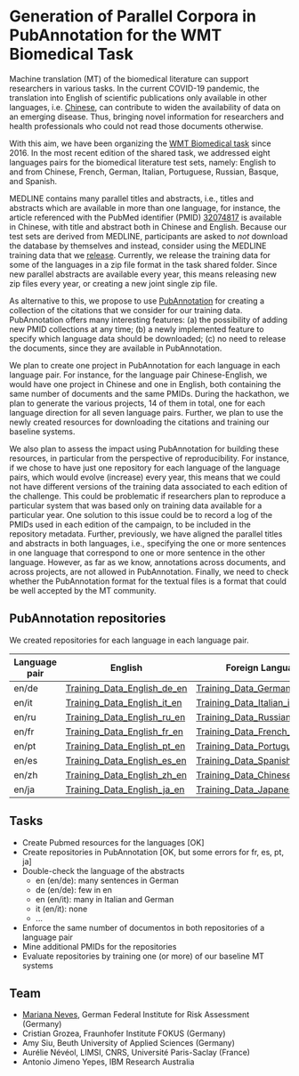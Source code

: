 
# Generation of Parallel Corpora in PubAnnotation for the WMT Biomedical Task

Machine translation (MT) of the biomedical literature can support researchers in various tasks. In the current COVID-19 pandemic, the translation into English of scientific publications only available in other languages, i.e. [Chinese](https://www.thelancet.com/journals/lancet/article/PIIS0140-6736(20)30375-5/fulltext), can contribute to widen the availability of data on an emerging disease.
Thus, bringing novel information for researchers and health professionals who could not read those documents otherwise.

With this aim, we have been organizing the [WMT Biomedical task](http://www.statmt.org/wmt20/biomedical-translation-task.html) since 2016. 
In the most recent edition of the shared task, we addressed eight languages pairs for 
the biomedical literature test sets, namely: English to and from Chinese, French, German, Italian, Portuguese, Russian, Basque, and Spanish.

MEDLINE contains many parallel titles and abstracts, i.e., titles and abstracts which are available in more than one language, for instance, the article referenced with the PubMed identifier (PMID) [32074817](https://pubmed.ncbi.nlm.nih.gov/32074817/) is available in Chinese, with title and abstract both in Chinese and English.
Because our test sets are derived from MEDLINE, participants are asked to *not* download the database by themselves and instead, consider using the MEDLINE training data that we [release](https://github.com/biomedical-translation-corpora/corpora). Currently, we release the training data for some of the languages in a zip file format in the task shared folder. 
Since new parallel abstracts are available every year, this means releasing new zip files every year, or creating a new joint single zip file.

As alternative to this, we propose to use [PubAnnotation](http://www.pubannotation.org/) for creating a collection of the citations that we consider for our training data.
PubAnnotation offers many interesting features:
(a) the possibility of adding new PMID collections at any time;
(b) a newly implemented feature to specify which language data should be downloaded;
(c) no need to release the documents, since they are available in PubAnnotation.

We plan to create one project in PubAnnotation for each language in each language pair.
For instance, for the language pair Chinese-English, we would have one project in Chinese and one in English, both containing the same number of documents and the same PMIDs. 
During the hackathon, we plan to generate the various projects, 14 of them in total, one for each language direction for all seven language pairs. 
Further, we plan to use the newly created resources for downloading the citations and training our baseline systems.

We also plan to assess the impact using PubAnnotation for building these resources, in particular from the perspective of reproducibility. 
For instance, if we chose to have just one repository for each language of the language pairs, which would evolve (increase) every year, this means that we could not have different versions of the training data associated to each edition of the challenge.
This could be problematic if researchers plan to reproduce a particular system that was based only on training data available for a particular year. One solution to this issue could be to record a log of the PMIDs used in each edition of the campaign, to be included in the repository metadata. 
Further, previously, we have aligned the parallel titles and abstracts in both languages, i.e., specifying the one or more sentences in one language that correspond to one or more sentence in the other language.
However, as far as we know, annotations across documents, and across projects, are not allowed in PubAnnotation.
Finally, we need to check whether the PubAnnotation format for the textual files is a format that could be well accepted by the MT community.

## PubAnnotation repositories

We created repositories for each language in each language pair.

Language pair | English | Foreign Language 
--------------|---------------|--------------------
en/de | [Training_Data_English_de_en](http://pubannotation.org/projects/Training_Data_English_de_en) | [Training_Data_German_de_en](http://pubannotation.org/projects/Training_Data_German_de_en)
en/it | [Training_Data_English_it_en](http://pubannotation.org/projects/Training_Data_English_it_en) | [Training_Data_Italian_it_en](http://pubannotation.org/projects/Training_Data_Italian_it_en)
en/ru | [Training_Data_English_ru_en](http://pubannotation.org/projects/Training_Data_English_ru_en) | [Training_Data_Russian_ru_en](http://pubannotation.org/projects/Training_Data_Russian_ru_en)
en/fr |[Training_Data_English_fr_en	](http://pubannotation.org/projects/Training_Data_English_fr_en) | [Training_Data_French_fr_en](http://pubannotation.org/projects/Training_Data_French_fr_en)
en/pt | [Training_Data_English_pt_en](http://pubannotation.org/projects/Training_Data_English_pt_en) | [Training_Data_Portuguese_pt_en](http://pubannotation.org/projects/Training_Data_Portuguese_pt_en)
en/es | [Training_Data_English_es_en](http://pubannotation.org/projects/Training_Data_English_es_en) | [Training_Data_Spanish_es_en](http://pubannotation.org/projects/Training_Data_Spanish_es_en)
en/zh | [Training_Data_English_zh_en](http://pubannotation.org/projects/Training_Data_English_zh_en) | [Training_Data_Chinese_zh_en](http://pubannotation.org/projects/Training_Data_Chinese_zh_en)
en/ja | [Training_Data_English_ja_en](http://pubannotation.org/projects/Training_Data_English_ja_en) | [Training_Data_Japanese_ja_en](http://pubannotation.org/projects/Training_Data_Japanese_ja_en)

## Tasks

- Create Pubmed resources for the languages [OK]
- Create repositories in PubAnnotation [OK, but some errors for fr, es, pt, ja]
- Double-check the language of the abstracts 
  - en (en/de): many sentences in German
  - de (en/de): few in en
  - en (en/it): many in Italian and German
  - it (en/it): none
  - ...
- Enforce the same number of documentos in both repositories of a language pair
- Mine additional PMIDs for the repositories
- Evaluate repositories by training one (or more) of our baseline MT systems

## Team

- [Mariana Neves](https://mariananeves.github.io/), German Federal Institute for Risk Assessment (Germany)
- Cristian Grozea, Fraunhofer Institute FOKUS (Germany)
- Amy Siu, Beuth University of Applied Sciences (Germany)
- Aurélie Névéol, LIMSI, CNRS, Université Paris-Saclay (France)
- Antonio Jimeno Yepes, IBM Research Australia
